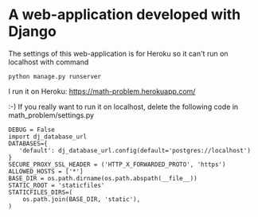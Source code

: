 # A web-application developed with Django
The settings of this web-application is for Heroku so it can't run on localhost with command
```
python manage.py runserver
```
I run it on Heroku: https://math-problem.herokuapp.com/


:-)
If you really want to run it on localhost, delete the following code in math_problem/settings.py
```
DEBUG = False
import dj_database_url
DATABASES={
   'default': dj_database_url.config(default='postgres://localhost')
}
SECURE_PROXY_SSL_HEADER = ('HTTP_X_FORWARDED_PROTO', 'https')
ALLOWED_HOSTS = ['*']
BASE_DIR = os.path.dirname(os.path.abspath(__file__))
STATIC_ROOT = 'staticfiles'
STATICFILES_DIRS=(
    os.path.join(BASE_DIR, 'static'),
)
```
